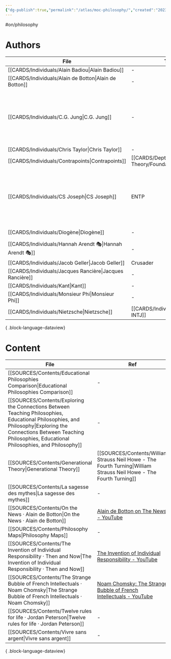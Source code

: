 ```yaml
---
{"dg-publish":true,"permalink":"/atlas/moc-philosophy/","created":"2023-02-18T15:16:26.544+01:00","updated":"2023-04-20T23:04:34.447+02:00"}
---
```


#on/philosophy

# Authors 
| File                                                        | Type                                                         | ref                                                                                                                                                                                                                                                                                                                                                                                                      |
| ----------------------------------------------------------- | ------------------------------------------------------------ | -------------------------------------------------------------------------------------------------------------------------------------------------------------------------------------------------------------------------------------------------------------------------------------------------------------------------------------------------------------------------------------------------------- |
| [[CARDS/Individuals/Alain Badiou\|Alain Badiou]]         | \-                                                           | \-                                                                                                                                                                                                                                                                                                                                                                                                       |
| [[CARDS/Individuals/Alain de Botton\|Alain de Botton]]   | \-                                                           | [Alain de Botton on Romanticism - YouTube](https://youtu.be/sPOuIyEJnbE)                                                                                                                                                                                                                                                                                                                                 |
| [[CARDS/Individuals/C.G. Jung\|C.G. Jung]]               | \-                                                           | <ul><li>[[SOURCES/Contents/CG Jung - Aion.md\\|Aion]]</li><li>[[SOURCES/Contents/Psychological Types.md\\|Psychological Types]]</li><li>[[SOURCES/Contents/C Jung-1962.md\\|Memories, Dreams, Reflections]]</li></ul>                                                                                                                                                                                    |
| [[CARDS/Individuals/Chris Taylor\|Chris Taylor]]         | \-                                                           | \-                                                                                                                                                                                                                                                                                                                                                                                                       |
| [[CARDS/Individuals/Contrapoints\|Contrapoints]]         | [[CARDS/Depth Psychology Theory/Foundational/INFJ\|INFJ]] | [ContraPoints - YouTube](https://www.youtube.com/@ContraPoints)                                                                                                                                                                                                                                                                                                                                          |
| [[CARDS/Individuals/CS Joseph\|CS Joseph]]               | ENTP                                                         | <ul><li>[Begin Your Journey Here \\| C.S. Joseph](https://csjoseph.life/)</li><li>[Udja App (Typing Tool)](https://www.udja.app/#/)</li><li>[CS Joseph - Youtube](https://www.youtube.com/@CSJoseph)</li><li>[CSJ Members Portal](https://offers.csjoseph.life/portal)</li><li>[Type Grid Companion Guide Download \\| C.S. Joseph](https://csjoseph.life/type-grid-companion-guide-download/)</li></ul> |
| [[CARDS/Individuals/Diogène\|Diogène]]                   | \-                                                           | Diogène le Cynique - Pensées et anecdotes                                                                                                                                                                                                                                                                                                                                                                |
| [[CARDS/Individuals/Hannah Arendt 🎭\|Hannah Arendt 🎭]] | \-                                                           | [Hannah Arendt (film) - Wikipedia](https://en.wikipedia.org/wiki/Hannah_Arendt_(film))                                                                                                                                                                                                                                                                                                                   |
| [[CARDS/Individuals/Jacob Geller\|Jacob Geller]]         | Crusader                                                     | \-                                                                                                                                                                                                                                                                                                                                                                                                       |
| [[CARDS/Individuals/Jacques Rancière\|Jacques Rancière]] | \-                                                           | \-                                                                                                                                                                                                                                                                                                                                                                                                       |
| [[CARDS/Individuals/Kant\|Kant]]                         | \-                                                           | \-                                                                                                                                                                                                                                                                                                                                                                                                       |
| [[CARDS/Individuals/Monsieur Phi\|Monsieur Phi]]         | \-                                                           | \-                                                                                                                                                                                                                                                                                                                                                                                                       |
| [[CARDS/Individuals/Nietzsche\|Nietzsche]]               | [[CARDS/Individuals/-INTJ\|-INTJ]]                        | [Nietzsches insight for Ni and Si users \| C.S. Joseph](https://csjoseph.life/nietzsches-insight-for-ni-and-si-users/)                                                                                                                                                                                                                                                                                   |

{ .block-language-dataview}


# Content
| File                                                                                                                                                                                                                         | Ref                                                                                                                    |
| ---------------------------------------------------------------------------------------------------------------------------------------------------------------------------------------------------------------------------- | ---------------------------------------------------------------------------------------------------------------------- |
| [[SOURCES/Contents/Educational Philosophies Comparison\|Educational Philosophies Comparison]]                                                                                                                             | \-                                                                                                                     |
| [[SOURCES/Contents/Exploring the Connections Between Teaching Philosophies, Educational Philosophies, and Philosophy\|Exploring the Connections Between Teaching Philosophies, Educational Philosophies, and Philosophy]] | \-                                                                                                                     |
| [[SOURCES/Contents/Generational Theory\|Generational Theory]]                                                                                                                                                             | [[SOURCES/Contents/William Strauss Neil Howe - The Fourth Turning\|William Strauss Neil Howe - The Fourth Turning]] |
| [[SOURCES/Contents/La sagesse des mythes\|La sagesse des mythes]]                                                                                                                                                         | \-                                                                                                                     |
| [[SOURCES/Contents/On the News · Alain de Botton\|On the News · Alain de Botton]]                                                                                                                                         | [Alain de Botton on The News - YouTube](https://www.youtube.com/watch?v=SNr-AoFLjok&t=3s)                              |
| [[SOURCES/Contents/Philosophy Maps\|Philosophy Maps]]                                                                                                                                                                     | \-                                                                                                                     |
| [[SOURCES/Contents/The Invention of Individual Responsibility · Then and Now\|The Invention of Individual Responsibility · Then and Now]]                                                                                 | [The Invention of Individual Responsibility - YouTube](https://youtu.be/tp4FGAv2gks)                                   |
| [[SOURCES/Contents/The Strange Bubble of French Intellectuals · Noam Chomsky\|The Strange Bubble of French Intellectuals · Noam Chomsky]]                                                                                 | [Noam Chomsky: The Strange Bubble of French Intellectuals - YouTube](https://youtu.be/772WncdxCSw)                     |
| [[SOURCES/Contents/Twelve rules for life · Jordan Peterson\|Twelve rules for life · Jordan Peterson]]                                                                                                                     | \-                                                                                                                     |
| [[SOURCES/Contents/Vivre sans argent\|Vivre sans argent]]                                                                                                                                                                 | \-                                                                                                                     |

{ .block-language-dataview}